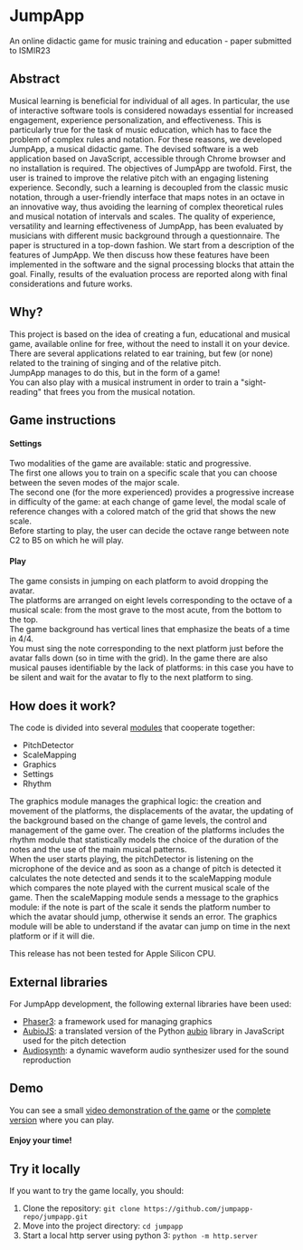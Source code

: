# JumpApp
An online didactic game for music training and education - paper submitted to ISMIR23

## Abstract
Musical learning is beneficial for individual of all ages.
In particular, the use of interactive software tools is considered nowadays essential for increased engagement, experience personalization, and effectiveness. This is particularly true for the task of music education, which has to face the problem of complex rules and notation. For these reasons, we developed JumpApp, a musical didactic game.
The devised software is a web application based on JavaScript, accessible through Chrome browser and no 
installation is required.
The objectives of JumpApp are twofold. First, the user is trained to improve the relative pitch with an engaging listening experience. Secondly, such a learning is decoupled from the classic music notation, through a user-friendly interface that maps notes in an octave in an innovative way, thus avoiding the learning of complex theoretical rules and musical notation of intervals and scales.
The quality of experience, versatility and learning effectiveness of JumpApp, has been evaluated by musicians with different music background through a questionnaire.
The paper is structured in a top-down fashion. We start from a description of the features of JumpApp. We then discuss how these features have been implemented in the software and the signal processing blocks that attain the goal. Finally, results of the evaluation process are reported along with final considerations and future works.

## Why?
This project is based on the idea of creating a fun, educational and musical game, available online for free, without the need to install it on your device.  
There are several applications related to ear training, but few (or none) related to the training of singing and of the relative pitch.  
JumpApp manages to do this, but in the form of a game!  
You can also play with a musical instrument in order to train a "sight-reading" that frees you from the musical notation.

## Game instructions
#### Settings
Two modalities of the game are available: static and progressive.  
The first one allows you to train on a specific scale that you can choose between the seven modes of the major scale.  
The second one (for the more experienced) provides a progressive increase in difficulty of the game: at each change of game level, the modal scale of reference changes with a colored match of the grid that shows the new scale.  
Before starting to play, the user can decide the octave range between note C2 to B5 on which he will play.

#### Play
The game consists in jumping on each platform to avoid dropping the avatar.  
The platforms are arranged on eight levels corresponding to the octave of a musical scale: from the most grave to the most acute, from the bottom to the top.  
The game background has vertical lines that emphasize the beats of a time in 4/4.  
You must sing the note corresponding to the next platform just before the avatar falls down (so in time with the grid). In the game there are also musical pauses identifiable by the lack of platforms: in this case you have to be silent and wait for the avatar to fly to the next platform to sing.

## How does it work?
The code is divided into several [modules](https://github.com/jumpapp-repo/jumpapp/blob/master/modulesUML.png) that cooperate together:  
  * PitchDetector
  * ScaleMapping
  * Graphics
  * Settings
  * Rhythm

The graphics module manages the graphical logic: the creation and movement of the platforms, the displacements of the avatar, the updating of the background based on the change of game levels, the control and management of the game over. The creation of the platforms includes the rhythm module that statistically models the choice of the duration of the notes and the use of the main musical patterns.   
When the user starts playing, the pitchDetector is listening on the microphone of the device and as soon as a change of pitch is detected it calculates the note detected and sends it to the scaleMapping module which compares the note played with the current musical scale of the game. Then the scaleMapping module sends a message to the graphics module: if the note is part of the scale it sends the platform number to which the avatar should jump, otherwise it sends an error. The graphics module will be able to understand if the avatar can jump on time in the next platform or if it will die.

This release has not been tested for Apple Silicon CPU.

## External libraries
For JumpApp development, the following external libraries have been used:
  * [Phaser3](https://phaser.io/phaser3): a framework used for managing graphics
  * [AubioJS](https://github.com/qiuxiang/aubiojs): a translated version of the Python [aubio](https://aubio.org) library in JavaScript used for the pitch detection
  * [Audiosynth](https://github.com/keithwhor/audiosynth): a dynamic waveform audio synthesizer used for the sound reproduction

## Demo
You can see a small [video demonstration of the game](https://jumpapp.surge.sh/demo_JumpApp.mp4) or the [complete version](https://jumpapp.surge.sh) where you can play.
#### Enjoy your time!

## Try it locally
If you want to try the game locally, you should:
1. Clone the repository: `git clone https://github.com/jumpapp-repo/jumpapp.git`
2. Move into the project directory: `cd jumpapp`
3. Start a local http server using python 3: `python -m http.server`
